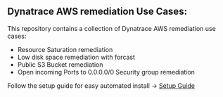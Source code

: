 ## Dynatrace AWS remediation Use Cases:

This repository contains a collection of Dynatrace AWS remediation use cases:

- Resource Saturation remediation
- Low disk space remediation with forcast
- Public S3 Bucket remediation
- Open incoming Ports to 0.0.0.0/0 Security group remediation

Follow the setup guide for easy automated install -> [Setup Guide](https://github.com/danatrace/Dynatrace-AWS-Automation-Use-Cases/edit/main/setup.md)
